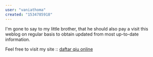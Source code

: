```yaml
---
user: "vaniathoma"
created: "1534785918"
---
```


I'm gone to say to my little brother, that he should also pay a visit this weblog on regular basis to 
obtain updated from most up-to-date information.

Feel free to visit my site :: <a href="https://heavenlydazesoap.com/modules.php?name=Your_Account&op=userinfo&username=RetaMarks2">daftar qiu online</a>
